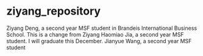 # ziyang_repository
Ziyang Deng, a second year MSF student in Brandeis International Business School. 
This is a change from Ziyang
Haomiao Jia, a second year MSF student. I will graduate this December.
Jianyue Wang, a second year MSF student
